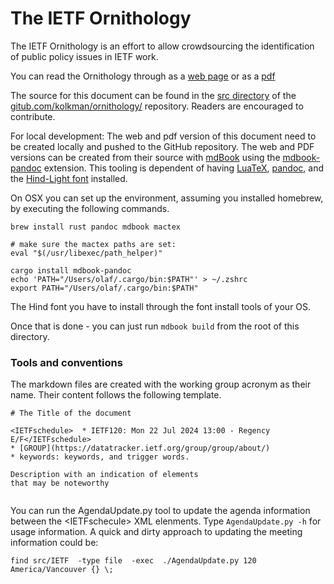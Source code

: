 # The IETF Ornithology

The IETF Ornithology is an effort to allow crowdsourcing  the identification of public policy issues in IETF work.

You can read the Ornithology through as a [web page](https://kolkman.github.io/IETF-ornithology/) or as a [pdf](https://kolkman.github.io/IETF-ornithology/IETF-Ornithology.pdf)

The source for this document can be found in the [src directory](gitub.com/kolkman/ornithology/src) of the 
[gitub.com/kolkman/ornithology/]() repository. Readers are encouraged to contribute. 

For local development: The web and pdf version of this document need to be created locally and pushed to the GitHub repository. The web and PDF versions can be created from their source with
[mdBook](https://rust-lang.github.io/mdBook/cli/init.html) using the
[mdbook-pandoc](https://github.com/max-heller/mdbook-pandoc)
extension. This tooling is dependent of having
[LuaTeX](https://www.luatex.org/),  [pandoc](https://pandoc.org/), and
the [Hind-Light font](https://fonts.google.com/specimen/Hind) installed. 

On OSX you can set up the environment, assuming you installed
homebrew, by executing the following commands.

``` 
brew install rust pandoc mdbook mactex

# make sure the mactex paths are set:
eval "$(/usr/libexec/path_helper)"

cargo install mdbook-pandoc
echo 'PATH="/Users/olaf/.cargo/bin:$PATH"' > ~/.zshrc 
export PATH="/Users/olaf/.cargo/bin:$PATH"

```

The Hind font you have to install through the font install tools of your OS.

Once that is done - you can just run ```mdbook build``` from the root of this directory.


### Tools and conventions

The markdown files are created with the working group acronym as their name. Their content follows the following template.


```
# The Title of the document

<IETFschedule>  * IETF120: Mon 22 Jul 2024 13:00 - Regency E/F</IETFschedule>
* [GROUP](https://datatracker.ietf.org/group/group/about/)
* keywords: keywords, and trigger words.

Description with an indication of elements 
that may be noteworthy


```


You can run the AgendaUpdate.py tool to update the agenda information between the &lt;IETFschecule&gt; XML elenments. Type  `AgendaUpdate.py -h` for usage information. A quick and dirty approach to updating the meeting information could be:

`find src/IETF  -type file  -exec  ./AgendaUpdate.py 120 America/Vancouver {} \;`